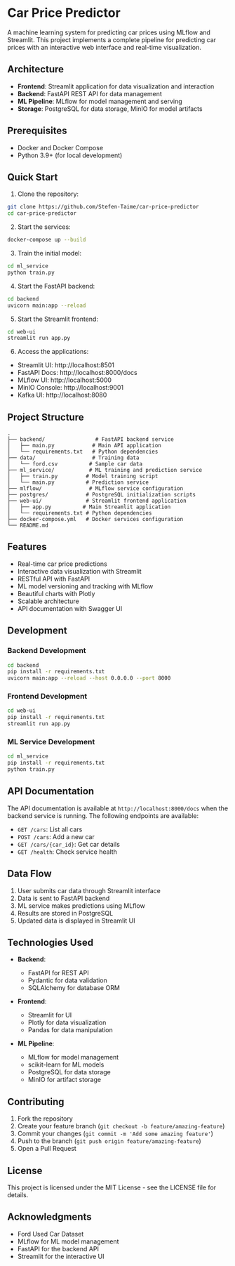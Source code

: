 # Car Price Predictor

A machine learning system for predicting car prices using MLflow and Streamlit. This project implements a complete pipeline for predicting car prices with an interactive web interface and real-time visualization.

## Architecture

- **Frontend**: Streamlit application for data visualization and interaction
- **Backend**: FastAPI REST API for data management
- **ML Pipeline**: MLflow for model management and serving
- **Storage**: PostgreSQL for data storage, MinIO for model artifacts

## Prerequisites

- Docker and Docker Compose
- Python 3.9+ (for local development)

## Quick Start

1. Clone the repository:
```bash
git clone https://github.com/Stefen-Taime/car-price-predictor
cd car-price-predictor
```

2. Start the services:
```bash
docker-compose up --build
```

3. Train the initial model:
```bash
cd ml_service
python train.py
```

4. Start the FastAPI backend:
```bash
cd backend
uvicorn main:app --reload
```

5. Start the Streamlit frontend:
```bash
cd web-ui
streamlit run app.py
```

6. Access the applications:
- Streamlit UI: http://localhost:8501
- FastAPI Docs: http://localhost:8000/docs
- MLflow UI: http://localhost:5000
- MinIO Console: http://localhost:9001
- Kafka UI: http://localhost:8080

## Project Structure

```
.
├── backend/                # FastAPI backend service
│   ├── main.py            # Main API application
│   └── requirements.txt   # Python dependencies
├── data/                  # Training data
│   └── ford.csv          # Sample car data
├── ml_service/           # ML training and prediction service
│   ├── train.py         # Model training script
│   └── main.py          # Prediction service
├── mlflow/               # MLflow service configuration
├── postgres/            # PostgreSQL initialization scripts
├── web-ui/              # Streamlit frontend application
│   ├── app.py          # Main Streamlit application
│   └── requirements.txt # Python dependencies
├── docker-compose.yml   # Docker services configuration
└── README.md
```

## Features

- Real-time car price predictions
- Interactive data visualization with Streamlit
- RESTful API with FastAPI
- ML model versioning and tracking with MLflow
- Beautiful charts with Plotly
- Scalable architecture
- API documentation with Swagger UI

## Development

### Backend Development

```bash
cd backend
pip install -r requirements.txt
uvicorn main:app --reload --host 0.0.0.0 --port 8000
```

### Frontend Development

```bash
cd web-ui
pip install -r requirements.txt
streamlit run app.py
```

### ML Service Development

```bash
cd ml_service
pip install -r requirements.txt
python train.py
```

## API Documentation

The API documentation is available at `http://localhost:8000/docs` when the backend service is running. The following endpoints are available:

- `GET /cars`: List all cars
- `POST /cars`: Add a new car
- `GET /cars/{car_id}`: Get car details
- `GET /health`: Check service health

## Data Flow

1. User submits car data through Streamlit interface
2. Data is sent to FastAPI backend
3. ML service makes predictions using MLflow
4. Results are stored in PostgreSQL
5. Updated data is displayed in Streamlit UI

## Technologies Used

- **Backend**:
  - FastAPI for REST API
  - Pydantic for data validation
  - SQLAlchemy for database ORM

- **Frontend**:
  - Streamlit for UI
  - Plotly for data visualization
  - Pandas for data manipulation

- **ML Pipeline**:
  - MLflow for model management
  - scikit-learn for ML models
  - PostgreSQL for data storage
  - MinIO for artifact storage

## Contributing

1. Fork the repository
2. Create your feature branch (`git checkout -b feature/amazing-feature`)
3. Commit your changes (`git commit -m 'Add some amazing feature'`)
4. Push to the branch (`git push origin feature/amazing-feature`)
5. Open a Pull Request

## License

This project is licensed under the MIT License - see the LICENSE file for details.

## Acknowledgments

- Ford Used Car Dataset
- MLflow for ML model management
- FastAPI for the backend API
- Streamlit for the interactive UI